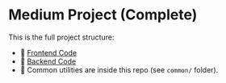 # Medium Project (Complete)

This is the full project structure:

- 🔗 [Frontend Code](https://github.com/Harsheetsharma/MEDIUM-project-frontend)
- 🔗 [Backend Code](https://github.com/Harsheetsharma/MEDIUM-project-backend)
- 📁 Common utilities are inside this repo (see `common/` folder).
